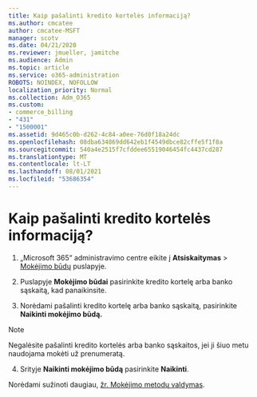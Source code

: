 ```yaml
---
title: Kaip pašalinti kredito kortelės informaciją?
ms.author: cmcatee
author: cmcatee-MSFT
manager: scotv
ms.date: 04/21/2020
ms.reviewer: jmueller, jamitche
ms.audience: Admin
ms.topic: article
ms.service: o365-administration
ROBOTS: NOINDEX, NOFOLLOW
localization_priority: Normal
ms.collection: Adm_O365
ms.custom:
- commerce_billing
- "431"
- "1500001"
ms.assetid: 9d465c0b-d262-4c84-a0ee-76d0f18a24dc
ms.openlocfilehash: 08dba634869dd642eb1f4549dbce82cffe5f1f8a
ms.sourcegitcommit: 540a4e2515f7cfddee65519046454fc4437cd287
ms.translationtype: MT
ms.contentlocale: lt-LT
ms.lasthandoff: 08/01/2021
ms.locfileid: "53686354"
---
```

# <a name="how-do-i-remove-my-credit-card-information"></a>Kaip pašalinti kredito kortelės informaciją?

1. „Microsoft 365“ administravimo centre eikite į **Atsiskaitymas** \> [Mokėjimo būdų](https://go.microsoft.com/fwlink/p/?linkid=2018806) puslapyje.

2. Puslapyje **Mokėjimo būdai** pasirinkite kredito kortelę arba banko sąskaitą, kad panaikinsite.

3. Norėdami pašalinti kredito kortelę arba banko sąskaitą, pasirinkite **Naikinti mokėjimo būdą.**

> [!NOTE]
> Negalėsite pašalinti kredito kortelės arba banko sąskaitos, jei ji šiuo metu naudojama mokėti už prenumeratą.

4. Srityje **Naikinti mokėjimo būdą** pasirinkite **Naikinti**.

Norėdami sužinoti daugiau, [žr. Mokėjimo metodų valdymas](/microsoft-365/commerce/billing-and-payments/manage-payment-methods).